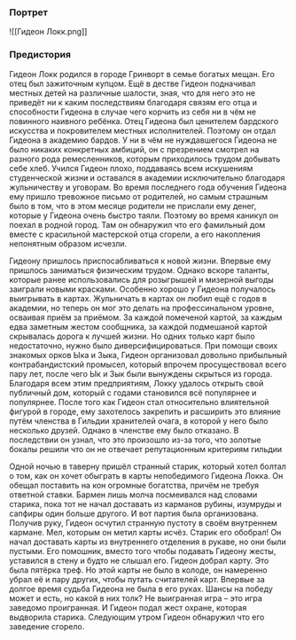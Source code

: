 ### Портрет 
![[Гидеон Локк.png]]

### Предистория
Гидеон Локк родился в городе Гринворт в семье богатых мещан. Его отец был зажиточным купцом. Ещё в дестве Гидеон подначивал местных детей на различные шалости, зная, что для него это не приведёт ни к каким последствиям благодаря связям его отца и способности Гидеона в случае чего корчить из себя ни в чём не повинного наивного ребёнка. Отец Гидеона был ценителем бардского искусства и покровителем местных исполнителей. Поэтому он отдал Гидеона в академию бардов. У ни в чём не нуждавшегося Гидеона не было никаких конкретных амбиций, он с презрением смотрел на разного рода ремесленников, которым приходилось трудом добывать себе хлеб. Учился Гидеон плохо, поддаваясь всем искушениям студенческой жизни и оставался в академии исключительно благодаря жульничеству и уговорам. Во время последнего года обучения Гидеона ему пришло тревожное письмо от родителей, но самым страшным было в том, что в этом месяце родители не прислали ему денег, которые у Гидеона очень быстро таяли. Поэтому во время каникул он поехал в родной город. Там он обнаружил что его фамильный дом вместе с красильной мастерской отца сгорели, а его накопления непонятным образом исчезли.

Гидеону пришлось приспосабливаться к новой жизни. Впервые ему пришлось заниматься физическим трудом. Однако вскоре таланты, которые ранее использовались для розыгрышей и мизерной выгоды заиграли новыми красками. Особенно хорошо у Гидеона получалось выигрывать в картах. Жульничать в картах он любил ещё с годов в академии, но теперь он мог это делать на профессинальном уровне, осваивая приём за приёмом. За каждой помеченой картой, за каждым едва заметным жестом сообщника, за каждой подмешаной картой скрывалась дорога к лучшей жизни. Но одних только карт было недостаточно, нужно было диверсифицироваться. При помощи своих знакомых орков Ыка и Зыка, Гидеон организовал довольно прибыльный контрабандистский промысел, который впрочем просуществовал всего пару лет, после чего Ык и Зык были вынуждены скрыться из города. Благодаря всем этим предприятиям, Локку удалось открыть свой публичный дом, который с годами становился всё популярнее и популярнее. После того как Гидеон стал относительно влиятельной фигурой в городе, ему захотелось закрепить и расширить это влияние путём членства в Гильдии хранителей очага, в которой у него было несколько друзей. Однако в членстве ему было отказано. В последствии он узнал, что это произошло из-за того, что золотые бокалы решили что он не отвечает репутационным критериям гильдии

Одной ночью в таверну пришёл странный старик, который хотел болтал о том, как он хочет обыграть в карты непобедимого Гидеона Локка. Он обещал поставить на кон огромные богатства, причём не требуя ответной ставки. Бармен лишь молча посмеивался над словами старика, пока тот не начал доставать из карманов рубины, изумруды и сапфиры один больше другого. И вот партия была организована. Получив руку, Гидеон осчутил странную пустоту в своём внутреннем кармане. Мел, которым он метил карты исчёз. Старик его обобрал! Он начал доставать карты из внутреннего отделения в рукаве, но они были пустыми. Его помошник, вместо того чтобы подавать Гидеону жесты, уставился в стену и будто не слышал его. Гидеон добрал карту. Это была пятёрка треф. Но этой карты не было в колоде, он намеренно убрал её и пару других, чтобы путать считателей карт. Впервые за долгое время судьба Гидеона не была в его руках. Шансы на победу может и есть, но какой в них толк? Не выигранная игра – это игра заведомо проигранная. И Гидеон подал жест охране, которая выдворила старика. Следующим утром Гидеон обнаружил что его заведение сгорело.